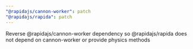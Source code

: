 ```yaml
---
"@rapidajs/cannon-worker": patch
"@rapidajs/rapida": patch
---
```


Reverse @rapidajs/cannon-worker dependency so @rapidajs/rapida does not depend on cannon-worker or provide physics methods
